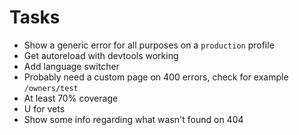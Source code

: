 # Tasks
* Show a generic error for all purposes on a `production` profile
* Get autoreload with devtools working
* Add language switcher
* Probably need a custom page on 400 errors, check for example `/owners/test`
* At least 70% coverage
* U for vets
* Show some info regarding what wasn't found on 404
